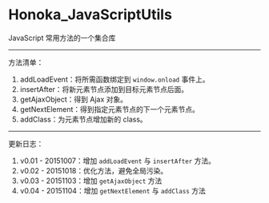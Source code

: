 # Honoka_JavaScriptUtils

JavaScript 常用方法的一个集合库

---
方法清单：

1. addLoadEvent：将所需函数绑定到 ```window.onload``` 事件上。
2. insertAfter：将新元素节点添加到目标元素节点后面。
3. getAjaxObject：得到 Ajax 对象。
4. getNextElement：得到指定元素节点的下一个元素节点。
5. addClass：为元素节点增加新的 class。

---
更新日志：

1. v0.01 - 20151007：增加 ```addLoadEvent``` 与 ```insertAfter``` 方法。
2. v0.02 - 20151018：优化方法，避免全局污染。
3. v0.03 - 20151103：增加 `getAjaxObject` 方法
4. v0.04 - 20151104：增加 `getNextElement` 与 `addClass` 方法